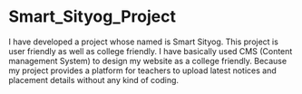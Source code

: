 # Smart_Sityog_Project
I have developed a project whose named is Smart Sityog. This project is user friendly as well as college friendly. I have basically used CMS (Content management System) to design my website as a college friendly. Because my project provides a platform for teachers to upload latest notices and placement details without any kind of coding. 

